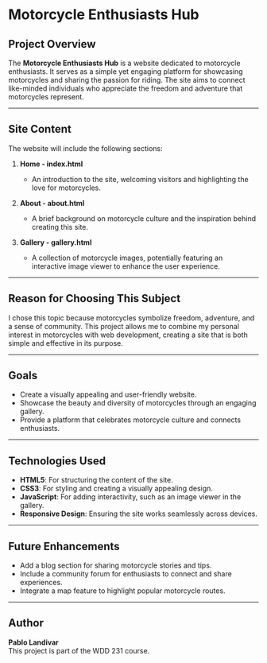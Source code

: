 # Motorcycle Enthusiasts Hub

## Project Overview
The **Motorcycle Enthusiasts Hub** is a website dedicated to motorcycle enthusiasts. It serves as a simple yet engaging platform for showcasing motorcycles and sharing the passion for riding. The site aims to connect like-minded individuals who appreciate the freedom and adventure that motorcycles represent.

---

## Site Content
The website will include the following sections:

1. **Home - index.html**  
   - An introduction to the site, welcoming visitors and highlighting the love for motorcycles.

2. **About - about.html**  
   - A brief background on motorcycle culture and the inspiration behind creating this site.

3. **Gallery - gallery.html**  
   - A collection of motorcycle images, potentially featuring an interactive image viewer to enhance the user experience.

---

## Reason for Choosing This Subject
I chose this topic because motorcycles symbolize freedom, adventure, and a sense of community. This project allows me to combine my personal interest in motorcycles with web development, creating a site that is both simple and effective in its purpose.

---

## Goals
- Create a visually appealing and user-friendly website.
- Showcase the beauty and diversity of motorcycles through an engaging gallery.
- Provide a platform that celebrates motorcycle culture and connects enthusiasts.

---

## Technologies Used
- **HTML5**: For structuring the content of the site.
- **CSS3**: For styling and creating a visually appealing design.
- **JavaScript**: For adding interactivity, such as an image viewer in the gallery.
- **Responsive Design**: Ensuring the site works seamlessly across devices.

---

## Future Enhancements
- Add a blog section for sharing motorcycle stories and tips.
- Include a community forum for enthusiasts to connect and share experiences.
- Integrate a map feature to highlight popular motorcycle routes.

---

## Author
**Pablo Landivar**  
This project is part of the WDD 231 course.